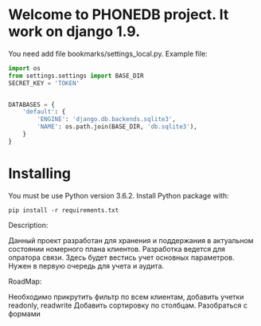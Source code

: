 # Welcome to PHONEDB project. It work on django 1.9.

You need add file bookmarks/settings_local.py. Example file:
```python
import os
from settings.settings import BASE_DIR
SECRET_KEY = 'TOKEN'


DATABASES = {
    'default': {
        'ENGINE': 'django.db.backends.sqlite3',
        'NAME': os.path.join(BASE_DIR, 'db.sqlite3'),
    }
}
```

# Installing

You must be use Python version 3.6.2. Install Python package with:
```
pip install -r requirements.txt
```
Description:

Данный проект разработан для хранения и поддержания в актуальном состоянии номерного плана клиентов. Разработка ведется для опратора связи. Здесь будет вестись учет основных параметров. Нужен в первую очередь для учета и аудита.

RoadMap:

Необходимо прикрутить фильтр по всем клиентам, 
добавить учетки readonly, readwrite
Добавить сортировку по столбцам.
Разобраться с формами
